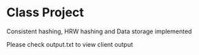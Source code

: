 # Class Project

Consistent hashing, HRW hashing and Data storage implemented

Please check output.txt to view client output
